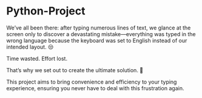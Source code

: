 # Python-Project
We’ve all been there: after typing numerous lines of text, we glance at the screen only to discover a devastating mistake—everything was typed in the wrong language because the keyboard was set to English instead of our intended layout. 😒

Time wasted. Effort lost.

That’s why we set out to create the ultimate solution. 💯

This project aims to bring convenience and efficiency to your typing experience, ensuring you never have to deal with this frustration again.
